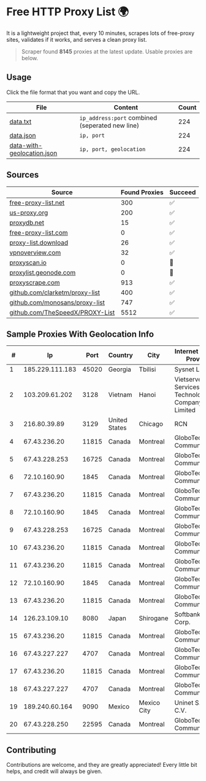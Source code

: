 
# Free HTTP Proxy List 🌍

It is a lightweight project that, every 10 minutes, scrapes lots of free-proxy sites, validates if it works, and serves a clean proxy list.


> Scraper found **8145** proxies at the latest update. Usable proxies are below.

## Usage

Click the file format that you want and copy the URL.


|File|Content|Count|
|----|-------|-----|
|[data.txt](https://raw.githubusercontent.com/themiralay/Proxy-List-World/master/data.txt)|`ip_address:port` combined (seperated new line)|224|
|[data.json](https://raw.githubusercontent.com/themiralay/Proxy-List-World/master/data.json)|`ip, port`|224|
|[data-with-geolocation.json](https://raw.githubusercontent.com/themiralay/Proxy-List-World/master/data-with-geolocation.json)|`ip, port, geolocation`|224|

## Sources

|Source|Found Proxies|Succeed|
|------|-------------|-------|
|[free-proxy-list.net](https://free-proxy-list.net)|300|✅|
|[us-proxy.org](https://www.us-proxy.org)|200|✅|
|[proxydb.net](http://proxydb.net)|15|✅|
|[free-proxy-list.com](https://free-proxy-list.com/?page=&port=&type%5B%5D=http&type%5B%5D=https&up_time=0&search=Search)|0|✅|
|[proxy-list.download](https://www.proxy-list.download/HTTP)|26|✅|
|[vpnoverview.com](https://vpnoverview.com/privacy/anonymous-browsing/free-proxy-servers)|32|✅|
|[proxyscan.io](https://www.proxyscan.io)|0|🚫|
|[proxylist.geonode.com](https://proxylist.geonode.com/api/proxy-list?limit=300&page=1&sort_by=lastChecked&sort_type=desc&protocols=http,https)|0|🚫|
|[proxyscrape.com](https://api.proxyscrape.com/v2/?request=displayproxies&protocol=http&timeout=10000&country=all&ssl=all&anonymity=all)|913|✅|
|[github.com/clarketm/proxy-list](https://raw.githubusercontent.com/clarketm/proxy-list/master/proxy-list-raw.txt)|400|✅|
|[github.com/monosans/proxy-list](https://raw.githubusercontent.com/monosans/proxy-list/main/proxies/http.txt)|747|✅|
|[github.com/TheSpeedX/PROXY-List](https://raw.githubusercontent.com/TheSpeedX/PROXY-List/master/http.txt)|5512|✅|


## Sample Proxies With Geolocation Info

|#|Ip|Port|Country|City|Internet Service Provider|
|-|--|----|-------|----|-------------------------|
|1|185.229.111.183|45020|Georgia|Tbilisi|Sysnet LLC|
|2|103.209.61.202|3128|Vietnam|Hanoi|Vietserver Services Technology Company Limited|
|3|216.80.39.89|3129|United States|Chicago|RCN|
|4|67.43.236.20|11815|Canada|Montreal|GloboTech Communications|
|5|67.43.228.253|16725|Canada|Montreal|GloboTech Communications|
|6|72.10.160.90|1845|Canada|Montreal|GloboTech Communications|
|7|67.43.236.20|11815|Canada|Montreal|GloboTech Communications|
|8|72.10.160.90|1845|Canada|Montreal|GloboTech Communications|
|9|67.43.228.253|16725|Canada|Montreal|GloboTech Communications|
|10|67.43.236.20|11815|Canada|Montreal|GloboTech Communications|
|11|67.43.236.20|11815|Canada|Montreal|GloboTech Communications|
|12|72.10.160.90|1845|Canada|Montreal|GloboTech Communications|
|13|67.43.236.20|11815|Canada|Montreal|GloboTech Communications|
|14|126.23.109.10|8080|Japan|Shirogane|Softbank BB Corp.|
|15|67.43.236.20|11815|Canada|Montreal|GloboTech Communications|
|16|67.43.227.227|4707|Canada|Montreal|GloboTech Communications|
|17|67.43.236.20|11815|Canada|Montreal|GloboTech Communications|
|18|67.43.227.227|4707|Canada|Montreal|GloboTech Communications|
|19|189.240.60.164|9090|Mexico|Mexico City|Uninet S.A. de C.V.|
|20|67.43.228.250|22595|Canada|Montreal|GloboTech Communications|



## Contributing

Contributions are welcome, and they are greatly appreciated! Every
little bit helps, and credit will always be given.

